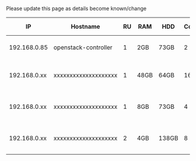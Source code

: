 Please update this page as details become known/change

| IP           | Hostname             | RU  | RAM   | HDD   | Cores  | CPU Model              |
| ------------ | -------------------- | --- | ----- | ----- | ------ | ---------------------- |
| 192.168.0.85 | openstack-controller |  1  | 2GB   | 73GB  | 2      | Xeon 5150 @ 2.66GHz    |
| 192.168.0.xx | xxxxxxxxxxxxxxxxxxxx |  1  | 48GB  | 64GB  | 16     | Xeon E5640 @ 2.67GHz   |
| 192.168.0.xx | xxxxxxxxxxxxxxxxxxxx |  1  | 8GB   | 73GB  | 4      | Xeon E5504 @ 2.00GHz   |
| 192.168.0.xx | xxxxxxxxxxxxxxxxxxxx |  2  | 4GB   | 138GB | 8      | Xeon E5345 @ 2.33GHz   |